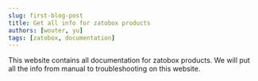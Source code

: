 ```yaml
---
slug: first-blog-post
title: Get all info for zatobox products
authors: [wouter, yu]
tags: [zatobox, documentation]
---
```


This website contains all documentation for zatobox products. We will put all the info from manual to troubleshooting on this website. 